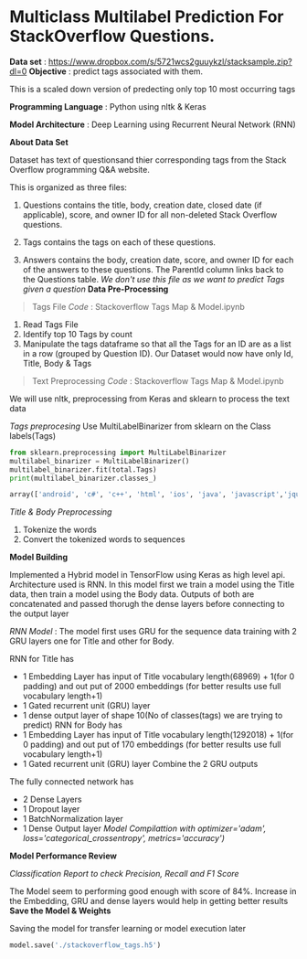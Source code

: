 # Multiclass Multilabel Prediction For StackOverflow Questions.

**Data set** : https://www.dropbox.com/s/5721wcs2guuykzl/stacksample.zip?dl=0
**Objective** : predict tags associated with them.

This is a scaled down version of predecting only top 10 most occurring tags 

**Programming Language** : Python using nltk & Keras

**Model Architecture** : Deep Learning using Recurrent Neural Network (RNN)

**About Data Set** 

Dataset has text of questionsand thier corresponding tags from the Stack Overflow programming Q&A website.

This is organized as three files:

1. Questions contains the title, body, creation date, closed date (if applicable), score, and owner ID for all non-deleted Stack Overflow questions.

2. Tags contains the tags on each of these questions.

3. Answers contains the body, creation date, score, and owner ID for each of the answers to these questions. The ParentId column links back to the Questions table. *We don't use this file as we want to predict Tags given a question*
**Data Pre-Processing**

>Tags File
*Code* : Stackoverflow Tags Map & Model.ipynb

1. Read Tags File
2. Identify top 10 Tags by count
3. Manipulate the tags dataframe so that all the Tags for an ID are as a list in a row (grouped by Question ID).
Our Dataset would now have only Id, Title, Body & Tags

>Text Preprocessing
*Code* : Stackoverflow Tags Map & Model.ipynb

We will use nltk, preprocessing from Keras and sklearn to process the text data

*Tags preprocesing*
Use MultiLabelBinarizer from sklearn on the Class labels(Tags)
```python
from sklearn.preprocessing import MultiLabelBinarizer
multilabel_binarizer = MultiLabelBinarizer()
multilabel_binarizer.fit(total.Tags)
print(multilabel_binarizer.classes_)

array(['android', 'c#', 'c++', 'html', 'ios', 'java', 'javascript','jquery', 'php', 'python'], dtype=object)
```
*Title & Body Preprocessing*
1. Tokenize the words
2. Convert the tokenized words to sequences

**Model Building** 

Implemented a Hybrid model in TensorFlow using Keras as high level api. Architecture used is RNN. In this model first we train a model using the Title data, then train a model using the Body data. Outputs of both are concatenated and passed thorugh the dense layers before connecting to the output layer

*RNN Model* : The model first uses GRU for the sequence data training with 2 GRU layers one for Title and other for Body. 

RNN for Title has
  - 1 Embedding Layer has input of Title vocabulary length(68969) + 1(for 0 padding) and out put of 2000 embeddings (for better results use full vocabulary length+1)
  - 1 Gated recurrent unit (GRU) layer
  - 1 dense output layer of shape 10(No of classes(tags) we are trying to predict) 
RNN for Body has
  - 1 Embedding Layer has input of Title vocabulary length(1292018) + 1(for 0 padding) and out put of 170 embeddings (for better results use full vocabulary length+1)
  - 1 Gated recurrent unit (GRU) layer
Combine the 2 GRU outputs

The fully connected network has
  - 2 Dense Layers 
  - 1 Dropout layer
  - 1 BatchNormalization layer
  - 1 Dense Output layer
  *Model Compilattion with optimizer='adam', loss='categorical_crossentropy', metrics='accuracy')*

**Model Performance Review**

*Classification Report to check Precision, Recall and F1 Score*

The Model seem to performing good enough with score of 84%. Increase in the Embedding, GRU and dense layers would help in getting better results
**Save the Model & Weights**

Saving the model for transfer learning or model execution later

```python
model.save('./stackoverflow_tags.h5')
```


